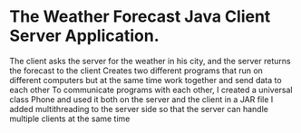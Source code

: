 # The Weather Forecast Java Client Server Application.
The client asks the server for the weather in his city, and the server returns the forecast to the client
Creates two different programs that run on different computers but at the same time work together and send data to each other
To communicate programs with each other, I created a universal class Phone and used it both on the server and the client in a JAR file
I added multithreading to the server side so that the server can handle multiple clients at the same time
